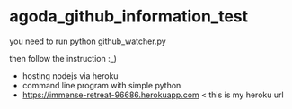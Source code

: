 # agoda_github_information_test

you need to run
python github_watcher.py

then follow the instruction
:_)

- hosting nodejs via heroku
- command line program with simple python
- https://immense-retreat-96686.herokuapp.com    < this is my heroku url
